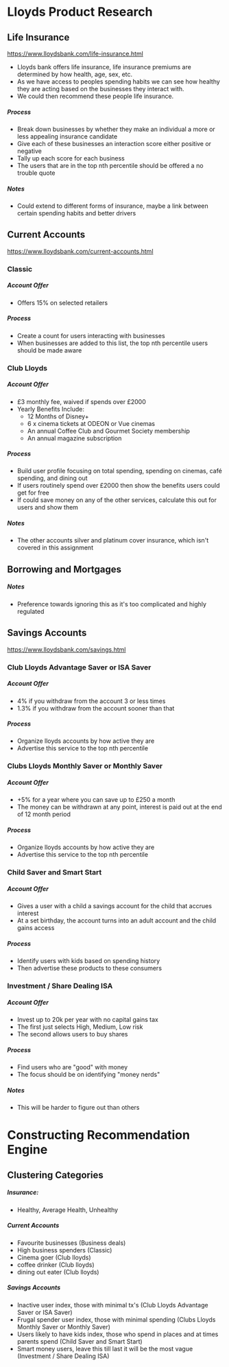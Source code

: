 # Lloyds Product Research
## Life Insurance
https://www.lloydsbank.com/life-insurance.html
- Lloyds bank offers life insurance, life insurance premiums are determined by how health, age, sex, etc. 
- As we have access to peoples spending habits we can see how healthy they are acting based on the businesses they interact with. 
- We could then recommend these people life insurance.
##### Process
- Break down businesses by whether they make an individual a more or less appealing insurance candidate
- Give each of these businesses an interaction score either positive or negative
- Tally up each score for each business
- The users that are in the top nth percentile should be offered a no trouble quote
##### Notes
- Could extend to different forms of insurance, maybe a link between certain spending habits and better drivers

## Current Accounts
https://www.lloydsbank.com/current-accounts.html
### Classic
##### Account Offer
- Offers 15% on selected retailers
##### Process
- Create a count for users interacting with businesses
- When businesses are added to this list, the top nth percentile users should be made aware
### Club Lloyds
##### Account Offer
- £3 monthly fee, waived if spends over £2000
- Yearly Benefits Include:
	- 12 Months of Disney+
	- 6 x cinema tickets at ODEON or Vue cinemas
	- An annual Coffee Club and Gourmet Society membership
	- An annual magazine subscription
##### Process
- Build user profile focusing on total spending, spending on cinemas, café spending, and dining out
- If users routinely spend over £2000 then show the benefits users could get for free
- If could save money on any of the other services, calculate this out for users and show them
##### Notes
- The other accounts silver and platinum cover insurance, which isn't covered in this assignment

## Borrowing and Mortgages
##### Notes
- Preference towards ignoring this as it's too complicated and highly regulated

## Savings Accounts
https://www.lloydsbank.com/savings.html
### Club Lloyds Advantage Saver or ISA Saver
##### Account Offer
- 4% if you withdraw from the account 3 or less times
- 1.3% if you withdraw from the account sooner than that
##### Process
- Organize lloyds accounts by how active they are
- Advertise this service to the top nth percentile
### Clubs Lloyds Monthly Saver or Monthly Saver
##### Account Offer
- +5% for a year where you can save up to £250 a month
- The money can be withdrawn at any point, interest is paid out at the end of 12 month period
##### Process
- Organize lloyds accounts by how active they are
- Advertise this service to the top nth percentile
### Child Saver and Smart Start
##### Account Offer
- Gives a user with a child a savings account for the child that accrues interest
- At a set birthday, the account turns into an adult account and the child gains access
##### Process
- Identify users with kids based on spending history
- Then advertise these products to these consumers
### Investment / Share Dealing ISA
##### Account Offer
- Invest up to 20k per year with no capital gains tax
- The first just selects High, Medium, Low risk
- The second allows users to buy shares
##### Process
- Find users who are "good" with money
- The focus should be on identifying "money nerds"
##### Notes
- This will be harder to figure out than others

# Constructing Recommendation Engine
## Clustering Categories
##### Insurance:
- Healthy, Average Health, Unhealthy
##### Current Accounts
- Favourite businesses (Business deals)
- High business spenders (Classic)
- Cinema goer (Club lloyds)
- coffee drinker (Club lloyds)
- dining out eater (Club lloyds)
##### Savings Accounts
- Inactive user index, those with minimal tx's (Club Lloyds Advantage Saver or ISA Saver)
- Frugal spender user index, those with minimal spending (Clubs Lloyds Monthly Saver or Monthly Saver)
- Users likely to have kids index, those who spend in places and at times parents spend (Child Saver and Smart Start)
- Smart money users, leave this till last it will be the most vague (Investment / Share Dealing ISA)












